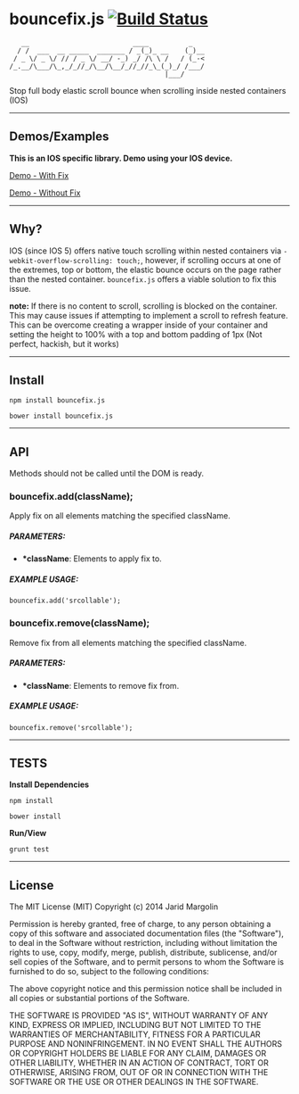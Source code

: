 bouncefix.js [![Build Status](https://travis-ci.org/jaridmargolin/bouncefix.js.png)](https://travis-ci.org/jaridmargolin/bouncefix.js)
============

```
   __                          ____          _   
  / /  ___  __ _____  _______ / _(_)_ __    (_)__
 / _ \/ _ \/ // / _ \/ __/ -_) _/ /\ \ /   / (_-<
/_.__/\___/\_,_/_//_/\__/\__/_//_//_\_(_)_/ /___/
                                       |___/     
```
                                              
Stop full body elastic scroll bounce when scrolling inside nested containers (IOS)

---

## Demos/Examples

**This is an IOS specific library. Demo using your IOS device.**

[Demo - With Fix](http://jaridmargolin.github.io/bouncefix.js/demo-with.html)

[Demo - Without Fix](http://jaridmargolin.github.io/bouncefix.js/demo-without.html)

---

## Why?

IOS (since IOS 5) offers native touch scrolling within nested containers via `-webkit-overflow-scrolling: touch;`, however, if scrolling occurs at one of the extremes, top or bottom, the elastic bounce occurs on the page rather than the nested container. `bouncefix.js` offers a viable solution to fix this issue.

**note:** If there is no content to scroll, scrolling is blocked on the container. This may cause issues if attempting to implement a scroll to refresh feature. This can be overcome creating a wrapper inside of your container and setting the height to 100% with a top and bottom padding of 1px (Not perfect, hackish, but it works)

---

## Install


```
npm install bouncefix.js
```

```
bower install bouncefix.js
```

---

## API

Methods should not be called until the DOM is ready.

### bouncefix.add(className);

Apply fix on all elements matching the specified className.

##### PARAMETERS:

* **\*className**: Elements to apply fix to.


##### EXAMPLE USAGE:

```
bouncefix.add('srcollable');
```

   
### bouncefix.remove(className);

Remove fix from all elements matching the specified className.

##### PARAMETERS:

* **\*className**: Elements to remove fix from.


##### EXAMPLE USAGE:

```
bouncefix.remove('srcollable');
```

---

## TESTS

**Install Dependencies**

```
npm install
```

```
bower install
```

**Run/View**

```
grunt test
```

---

## License

The MIT License (MIT) Copyright (c) 2014 Jarid Margolin

Permission is hereby granted, free of charge, to any person obtaining a copy of this software and associated documentation files (the "Software"), to deal in the Software without restriction, including without limitation the rights to use, copy, modify, merge, publish, distribute, sublicense, and/or sell copies of the Software, and to permit persons to whom the Software is furnished to do so, subject to the following conditions:

The above copyright notice and this permission notice shall be included in all copies or substantial portions of the Software.

THE SOFTWARE IS PROVIDED "AS IS", WITHOUT WARRANTY OF ANY KIND, EXPRESS OR IMPLIED, INCLUDING BUT NOT LIMITED TO THE WARRANTIES OF MERCHANTABILITY, FITNESS FOR A PARTICULAR PURPOSE AND NONINFRINGEMENT. IN NO EVENT SHALL THE AUTHORS OR COPYRIGHT HOLDERS BE LIABLE FOR ANY CLAIM, DAMAGES OR OTHER LIABILITY, WHETHER IN AN ACTION OF CONTRACT, TORT OR OTHERWISE, ARISING FROM, OUT OF OR IN CONNECTION WITH THE SOFTWARE OR THE USE OR OTHER DEALINGS IN THE SOFTWARE.